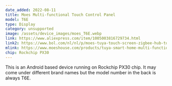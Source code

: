 ```yaml
---
date_added: 2022-08-11
title: Moes Multi-functional Touch Control Panel
model: T6E
type: Display
category: unsupported
image: /assets/device_images/moes_T6E.webp
link: https://www.aliexpress.com/item/1005003816729734.html
link2: https://www.bol.com/nl/nl/p/moes-tuya-touch-screen-zigbee-hub-tuya-zigbee-hub-inbouw-touch-panel-smarthome-slimme-verlichting/9300000110910781/
mlink: https://www.moeshouse.com/products/tuya-smart-home-multi-functional-touch-screen-control-panel-4-inch-in-wall
chip: Rockchip PX30
---
```

This is an Android based device running on Rockchip PX30 chip. It may come under different brand names but the model number in the back is always T6E.